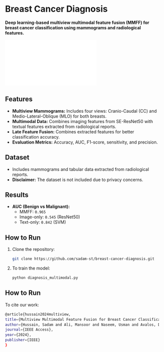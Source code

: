# Breast Cancer Diagnosis

**Deep learning-based multiview multimodal feature fusion (MMFF) for breast cancer classification using mammograms and radiological features.**

![Screenshot](images/diagram_mamo_v3.pdf)

## Features
- **Multiview Mammograms:** Includes four views: Cranio-Caudal (CC) and Medio-Lateral-Oblique (MLO) for both breasts.
- **Multimodal Data:** Combines imaging features from SE-ResNet50 with textual features extracted from radiological reports.
- **Late Feature Fusion:** Combines extracted features for better classification accuracy.
- **Evaluation Metrics:** Accuracy, AUC, F1-score, sensitivity, and precision.

## Dataset
- Includes mammograms and tabular data extracted from radiological reports.
- **Disclaimer:** The dataset is not included due to privacy concerns.


## Results
- **AUC (Benign vs Malignant):**
  - MMFF: `0.965`
  - Image-only: `0.545` (ResNet50)
  - Text-only: `0.842` (SVM)


## How to Run
1. Clone the repository:
   ```bash
   git clone https://github.com/sadam-st/breast-cancer-diagnosis.git
1. To train the model:
   ```bash
   python diagnosis_multimodal.py
   
## How to Run
To cite our work:
  ```bash
@article{hussain2024multiview,
  title={Multiview Multimodal Feature Fusion for Breast Cancer Classification Using Deep Learning},
  author={Hussain, Sadam and Ali, Mansoor and Naseem, Usman and Avalos, Daly Betzabeth Avenda{\~n}o and Cardona-Huerta, Servando and Tamez-Pe{\~n}a, Jose Gerardo},
  journal={IEEE Access},
  year={2024},
  publisher={IEEE}
}
